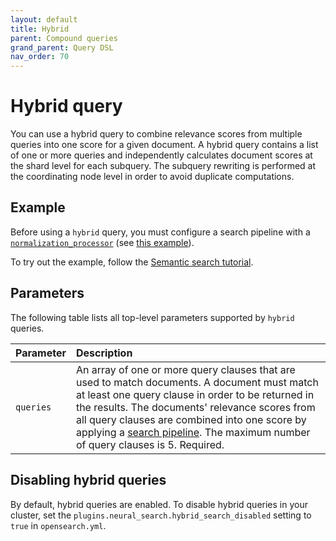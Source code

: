 ```yaml
---
layout: default
title: Hybrid
parent: Compound queries
grand_parent: Query DSL
nav_order: 70
---
```


# Hybrid query

You can use a hybrid query to combine relevance scores from multiple queries into one score for a given document. A hybrid query contains a list of one or more queries and independently calculates document scores at the shard level for each subquery. The subquery rewriting is performed at the coordinating node level in order to avoid duplicate computations.

## Example

Before using a `hybrid` query, you must configure a search pipeline with a [`normalization_processor`]({{site.url}}{{site.baseurl}}/search-plugins/search-pipelines/normalization-processor/) (see [this example]({{site.url}}{{site.baseurl}}/search-plugins/search-pipelines/normalization-processor#example)).

To try out the example, follow the [Semantic search tutorial]({{site.url}}{{site.baseurl}}/ml-commons-plugin/semantic-search#tutorial).

## Parameters

The following table lists all top-level parameters supported by `hybrid` queries.

Parameter | Description
:--- | :---
`queries` | An array of one or more query clauses that are used to match documents. A document must match at least one query clause in order to be returned in the results. The documents' relevance scores from all query clauses are combined into one score by applying a [search pipeline]({{site.url}}{{site.baseurl}}/search-plugins/search-pipelines/index/). The maximum number of query clauses is 5. Required.

## Disabling hybrid queries

By default, hybrid queries are enabled. To disable hybrid queries in your cluster, set the `plugins.neural_search.hybrid_search_disabled` setting to `true` in `opensearch.yml`. 